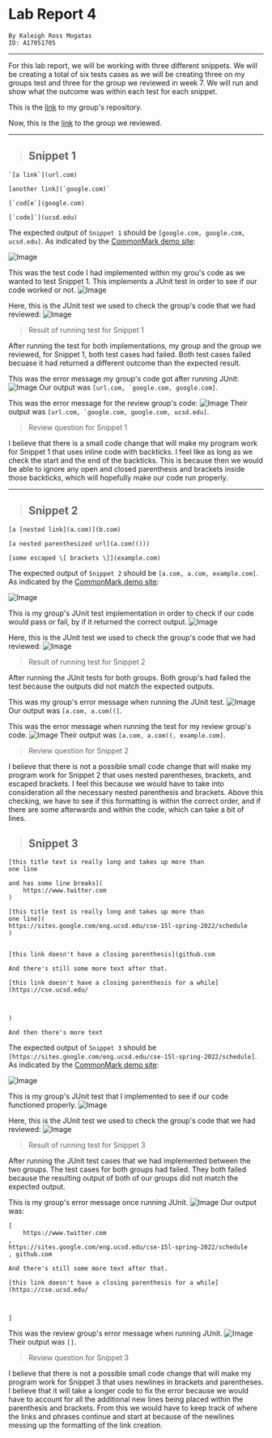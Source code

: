 # Lab Report 4

```
By Kaleigh Ross Mogatas 
ID: A17051705
```
---
For this lab report, we will be working with three different snippets. We will be creating a total of six tests cases as we will be creating three on my groups test and three for the group we reviewed in week 7. We will run and show what the outcome was within each test for each snippet.

This is the [link](https://github.com/Sking56/markdown-parser) to my group's repository.

Now, this is the [link](https://github.com/mdsflyboy/markdown-parser) to the group we reviewed.

---

>## **Snippet 1** 

```
`[a link`](url.com)

[another link](`google.com)`

[`cod[e`](google.com)

[`code]`](ucsd.edu)
```

The expected output of `Snippet 1` should be `[google.com, google.com, ucsd.edu]`. As indicated by the [CommonMark demo site](https://spec.commonmark.org/dingus/):

![Image](snip1expect.png)

This was the test code I had implemented within my grou's code as we wanted to test Snippet 1. This implements a JUnit test in order to see if our code worked or not.
![Image](newGroup1.png)

Here, this is the JUnit test we used to check the group's code that we had reviewed:
![Image](newReview1.png)

> Result of running test for Snippet 1

After running the test for both implementations, my group and the group we reviewed, for Snippet 1, both test cases had failed. Both test cases failed becuase it had returned a different outcome than the expected result.

This was the error message my group's code got after running JUnit:
![Image](new1Result.png)
Our output was ``[url.com, `google.com, google.com]``.

This was the error message for the review group's code:
![Image](new1.png)
Their output was ``[url.com, `google.com, google.com, ucsd.edu]``.

> Review question for Snippet 1

I believe that there is a small code change that will make my program work for Snippet 1 that uses inline code with backticks. I feel like as long as we check the start and the end of the backticks. This is because then we would be able to ignore any open and closed parenthesis and brackets inside those backticks, which will hopefully make our code run properly.

---
>## **Snippet 2** 

```
[a [nested link](a.com)](b.com)

[a nested parenthesized url](a.com(()))

[some escaped \[ brackets \]](example.com)
```

The expected output of `Snippet 2` should be `[a.com, a.com, example.com]`. As indicated by the [CommonMark demo site](https://spec.commonmark.org/dingus/):

![Image](snip2expect.png)

This is my group's JUnit test implementation in order to check if our code would pass or fail, by if it returned the correct output.
![Image](newGrouptest2.png)

Here, this is the JUnit test we used to check the group's code that we had reviewed:
![Image](newReview2Test.png)

> Result of running test for Snippet 2

After running the JUnit tests for both groups. Both group's had failed the test because the outputs did not match the expected outputs.

This was my group's error message when running the JUnit test.
![Image](new2Result.png)
Our output was `[a.com, a.com((]`.

This was the error message when running the test for my review group's code.
![Image](new2.png)
Their output was `[a.com, a.com((, example.com]`.

> Review question for Snippet 2

I believe that there is not a possible small code change that will make my program work for Snippet 2 that uses nested parentheses, brackets, and escaped brackets. I feel this because we would have to take into consideration all the necessary nested parenthesis and brackets. Above this checking, we have to see if this formatting is within the correct order, and if there are some afterwards and within the code, which can take a bit of lines.

>## **Snippet 3** 

```
[this title text is really long and takes up more than 
one line

and has some line breaks](
    https://www.twitter.com
)

[this title text is really long and takes up more than 
one line](
https://sites.google.com/eng.ucsd.edu/cse-15l-spring-2022/schedule
)


[this link doesn't have a closing parenthesis](github.com

And there's still some more text after that.

[this link doesn't have a closing parenthesis for a while](https://cse.ucsd.edu/



)

And then there's more text
```

The expected output of `Snippet 3` should be `[https://sites.google.com/eng.ucsd.edu/cse-15l-spring-2022/schedule]`. As indicated by the [CommonMark demo site](https://spec.commonmark.org/dingus/):

![Image](snip3expect.png)

This is my group's JUnit test that I implemented to see if our code functioned properly.
![Image](testingSnippet3.png)

Here, this is the JUnit test we used to check the group's code that we had reviewed:
![Image](review3test.png)

> Result of running test for Snippet 3

After running the JUnit test cases that we had implemented between the two groups. The test cases for both groups had failed. They both failed because the resulting output of both of our groups did not match the expected output.

This is my group's error message once running JUnit.
![Image](testSnippet3.png)
Our output was:
```
[
    https://www.twitter.com
, 
https://sites.google.com/eng.ucsd.edu/cse-15l-spring-2022/schedule
, github.com

And there's still some more text after that.

[this link doesn't have a closing parenthesis for a while](https://cse.ucsd.edu/



]
```

This was the review group's error message when running JUnit.
![Image](reviewSnippet3.png)
Their output was `[]`.

> Review question for Snippet 3

I believe that there is not a possible small code change that will make my program work for Snippet 3 that uses newlines in brackets and parentheses. I believe that it will take a longer code to fix the error because we would have to account for all the additional new lines being placed within the parenthesis and brackets. From this we would have to keep track of where the links and phrases continue and start at because of the newlines messing up the formatting of the link creation.